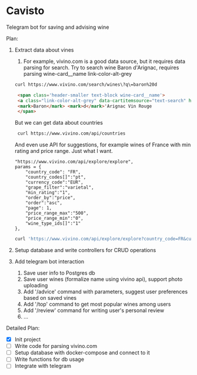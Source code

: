 # Cavisto
Telegram bot for saving and advising wine

Plan:
1. Extract data about vines
   1. For example, vivino.com is a good data source, but it requires data parsing for search.
   Try to search wine Baron d'Arignac, requires parsing wine-card__name link-color-alt-grey
    ```bash
   curl https://www.vivino.com/search/wines\?q\=baron%20d
   ```
   ```html
    <span class='header-smaller text-block wine-card__name'>
    <a class="link-color-alt-grey" data-cartitemsource="text-search" href="/wines/1474107"><span class='bold'>
    <mark>Baron</mark> <mark>d</mark>'Arignac Vin Rouge
    </span>
    ```
   But we can get data about countries
   ```bash
    curl https://www.vivino.com/api/countries
    ```
   And even use API for suggestions, for example wines of France with min rating and price range. Just what I want.
    ```
    "https://www.vivino.com/api/explore/explore",
    params = {
        "country_code": "FR",
        "country_codes[]":"pt",
        "currency_code":"EUR",
        "grape_filter":"varietal",
        "min_rating":"1",
        "order_by":"price",
        "order":"asc",
        "page": 1,
        "price_range_max":"500",
        "price_range_min":"0",
        "wine_type_ids[]":"1"
    },
    ```
   ```bash
   curl 'https://www.vivino.com/api/explore/explore?country_code=FR&currency_code=EUR&min_rating=3&price_range_mix=7&price_range_max=20&order_by=price&order=asc'
    ```
2. Setup database and write controllers for CRUD operations   

3. Add telegram bot interaction
   1. Save user info to Postgres db
   2. Save user wines (formalize name using vivino api), support photo uploading
   3. Add '/advice' command with parameters, suggest user preferences based on saved vines
   4. Add '/top' command to get most popular wines among users
   5. Add '/review' command for writing user's personal review
   6. ...



Detailed Plan:
- [x] Init project
- [ ] Write code for parsing vivino.com
- [ ] Setup database with docker-compose and connect to it
- [ ] Write functions for db usage
- [ ] Integrate with telegram
